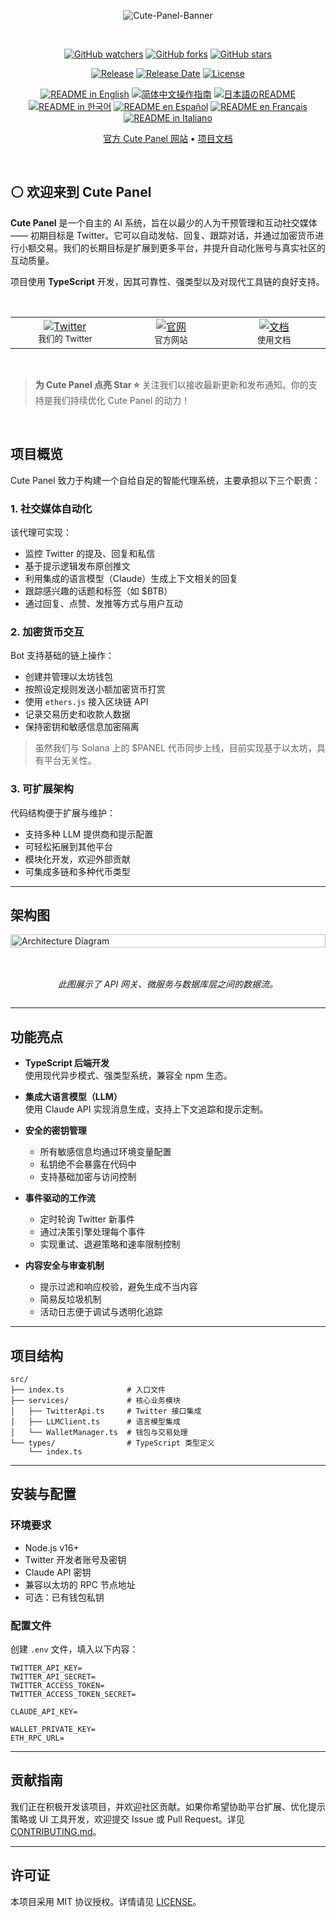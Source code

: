 <div align="center"> <a name="readme-top"></a>

![Cute-Panel-Banner](https://i.imgur.com/meFmf2U.png)

<br>

[![GitHub watchers](https://img.shields.io/github/watchers/KatriaDopex/Cute-Panel?style=social&label=Watch&color=ffffff&labelColor=ffffff)](https://GitHub.com/KatriaDopex/Cute-Panel/watchers)
[![GitHub forks](https://img.shields.io/github/forks/KatriaDopex/Cute-Panel?style=social&label=Fork&color=ffffff&labelColor=ffffff)](https://GitHub.com/KatriaDopex/Cute-Panel/network)
[![GitHub stars](https://img.shields.io/github/stars/KatriaDopex/Cute-Panel?style=social&label=Star&color=ffffff&labelColor=ffffff)](https://GitHub.com/KatriaDopex/Cute-Panel/stargazers)

[![Release](https://img.shields.io/github/v/release/KatriaDopex/Cute-Panel?style=flat-square&color=ffffff&labelColor=ffffff)](https://github.com/KatriaDopex/Cute-Panel/releases/latest)
[![Release Date](https://img.shields.io/github/release-date/KatriaDopex/Cute-Panel?style=flat-square&color=ffffff&labelColor=ffffff)](https://github.com/KatriaDopex/Cute-Panel/releases/latest)
[![License](https://img.shields.io/github/license/KatriaDopex/Cute-Panel?style=flat-square&color=0078d7&labelColor=ffffff)](https://github.com/KatriaDopex/Cute-Panel/blob/main/LICENSE)

<a href="https://github.com/katriadopex/cute-panel/blob/main/README.md"><img alt="README in English" src="https://img.shields.io/badge/English-lightgrey"></a>
<a href="https://github.com/katriadopex/cute-panel/blob/main/docs/README-CN.md"><img alt="简体中文操作指南" src="https://img.shields.io/badge/简体中文-lightgrey"></a>
<a href="https://github.com/katriadopex/cute-panel/blob/main/docs/README-JP.md"><img alt="日本語のREADME" src="https://img.shields.io/badge/日本語-lightgrey"></a>
<a href="https://github.com/katriadopex/cute-panel/blob/main/docs/README-KR.md"><img alt="README in 한국어" src="https://img.shields.io/badge/한국어-lightgrey"></a>
<a href="https://github.com/katriadopex/cute-panel/blob/main/docs/README-ES.md"><img alt="README en Español" src="https://img.shields.io/badge/Español-lightgrey"></a>
<a href="https://github.com/katriadopex/cute-panel/blob/main/docs/README-FR.md"><img alt="README en Français" src="https://img.shields.io/badge/Français-lightgrey"></a>
<a href="https://github.com/katriadopex/cute-panel/blob/main/docs/README-IT.md"><img alt="README in Italiano" src="https://img.shields.io/badge/Italiano-lightgrey"></a>

[官方 Cute Panel 网站](https://cutepanel.io)
•
[项目文档](https://cute-panel.gitbook.io/cute-panel/)
</div>

<br>

## ⚪ 欢迎来到 Cute Panel

**Cute Panel** 是一个自主的 AI 系统，旨在以最少的人为干预管理和互动社交媒体 —— 初期目标是 Twitter。它可以自动发帖、回复、跟踪对话，并通过加密货币进行小额交易。我们的长期目标是扩展到更多平台，并提升自动化账号与真实社区的互动质量。

项目使用 **TypeScript** 开发，因其可靠性、强类型以及对现代工具链的良好支持。

<br>

<table>
<tr>
  <td align="center" width="200px" style="width:200px;">
    <a href="https://twitter.com/cutepanel" title="我们的 Twitter">
      <img src="https://img.shields.io/twitter/follow/cutepanel?style=social&label=Twitter" alt="Twitter" />
    </a><br>
    <small>我们的 Twitter</small>
  </td>
  <td align="center" width="200px" style="width:200px;">
    <a href="https://cute-panel.io" title="我们的官网">
      <img src="https://img.shields.io/badge/Website-Visit%20Us-blue?style=flat-square&logo=internet-explorer" alt="官网" />
    </a><br>
    <small>官方网站</small>
  </td>
  <td align="center" width="200px" style="width:200px;">
    <a href="https://cute-panel.gitbook.io/cute-panel" title="文档">
      <img src="https://img.shields.io/badge/Docs-Read%20Here-green?style=flat-square&logo=read-the-docs" alt="文档" />
    </a><br>
    <small>使用文档</small>
  </td>
</tr>
</table>

<br>

> **为 Cute Panel 点亮 Star ⭐️**
> 关注我们以接收最新更新和发布通知。你的支持是我们持续优化 Cute Panel 的动力！

<br>

## 项目概览

Cute Panel 致力于构建一个自给自足的智能代理系统，主要承担以下三个职责：

### 1. 社交媒体自动化  
该代理可实现：
- 监控 Twitter 的提及、回复和私信  
- 基于提示逻辑发布原创推文  
- 利用集成的语言模型（Claude）生成上下文相关的回复  
- 跟踪感兴趣的话题和标签（如 $BTB）  
- 通过回复、点赞、发推等方式与用户互动

### 2. 加密货币交互  
Bot 支持基础的链上操作：
- 创建并管理以太坊钱包  
- 按照设定规则发送小额加密货币打赏  
- 使用 `ethers.js` 接入区块链 API  
- 记录交易历史和收款人数据  
- 保持密钥和敏感信息加密隔离  

> 虽然我们与 Solana 上的 $PANEL 代币同步上线，目前实现基于以太坊，具有平台无关性。

### 3. 可扩展架构  
代码结构便于扩展与维护：
- 支持多种 LLM 提供商和提示配置  
- 可轻松拓展到其他平台  
- 模块化开发，欢迎外部贡献  
- 可集成多链和多种代币类型

---

<h2>架构图</h2>

<div style="width: 100%; display: flex; justify-content: center; align-items: center; flex-direction: column;">
  <img src="https://i.imgur.com/g64Pbyp.png" alt="Architecture Diagram" style="width: 100%;">
  <br><br>
  <p><em>此图展示了 API 网关、微服务与数据库层之间的数据流。</em></p>
</div>

---

## 功能亮点

- **TypeScript 后端开发**  
  使用现代异步模式、强类型系统，兼容全 npm 生态。

- **集成大语言模型（LLM）**  
  使用 Claude API 实现消息生成，支持上下文追踪和提示定制。

- **安全的密钥管理**  
  - 所有敏感信息均通过环境变量配置  
  - 私钥绝不会暴露在代码中  
  - 支持基础加密与访问控制  

- **事件驱动的工作流**  
  - 定时轮询 Twitter 新事件  
  - 通过决策引擎处理每个事件  
  - 实现重试、退避策略和速率限制控制  

- **内容安全与审查机制**  
  - 提示过滤和响应校验，避免生成不当内容  
  - 简易反垃圾机制  
  - 活动日志便于调试与透明化追踪  

---

## 项目结构

```
src/
├── index.ts              # 入口文件
├── services/             # 核心业务模块
│   ├── TwitterApi.ts     # Twitter 接口集成
│   ├── LLMClient.ts      # 语言模型集成
│   └── WalletManager.ts  # 钱包与交易处理
└── types/                # TypeScript 类型定义
    └── index.ts
```

---

## 安装与配置

### 环境要求

- Node.js v16+  
- Twitter 开发者账号及密钥  
- Claude API 密钥  
- 兼容以太坊的 RPC 节点地址  
- 可选：已有钱包私钥  

### 配置文件

创建 `.env` 文件，填入以下内容：

```
TWITTER_API_KEY=
TWITTER_API_SECRET=
TWITTER_ACCESS_TOKEN=
TWITTER_ACCESS_TOKEN_SECRET=

CLAUDE_API_KEY=

WALLET_PRIVATE_KEY=
ETH_RPC_URL=
```

---

## 贡献指南

我们正在积极开发该项目，并欢迎社区贡献。如果你希望协助平台扩展、优化提示策略或 UI 工具开发，欢迎提交 Issue 或 Pull Request。详见 [CONTRIBUTING.md](CONTRIBUTING.md)。

---

## 许可证

本项目采用 MIT 协议授权。详情请见 [LICENSE](LICENSE)。

